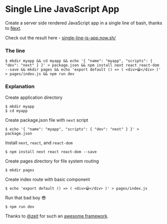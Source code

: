 # Single Line JavaScript App

Create a server side rendered JavaScript app in a single line of bash, thanks to [Next](https://github.com/zeit/next.js/).

Check out the result here - [single-line-js-app.now.sh/](https://single-line-js-app.now.sh/)

### The line

```
$ mkdir myapp && cd myapp && echo '{ "name": "myapp", "scripts": { "dev": "next" } }' > package.json && npm install next react react-dom --save && mkdir pages && echo 'export default () => ( <div>😀</div> )' > pages/index.js && npm run dev
```

### Explanation

Create application directory

```
$ mkdir myapp
$ cd myapp
```

Create package.json file with `next` script

```
$ echo '{ "name": "myapp", "scripts": { "dev": "next" } }' > package.json
```

Install `next`, `react`, and `react-dom`

```
$ npm install next react react-dom --save
```

Create pages directory for file system routing

```
$ mkdir pages
```

Create index route with basic component

```
$ echo 'export default () => ( <div>😀</div> )' > pages/index.js
```

Run that bad boy 😎

```
$ npm run dev
```

Thanks to [@zeit](https://github.com/zeit/) for such an [awesome framework](https://github.com/zeit/next.js).
